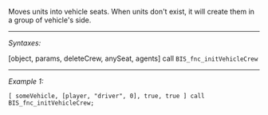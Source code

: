 Moves units into vehicle seats. When units don't exist, it will create them in a group of vehicle's side.


---
*Syntaxes:*

[object, params, deleteCrew, anySeat, agents] call `BIS_fnc_initVehicleCrew`

---
*Example 1:*

```sqf
[ someVehicle, [player, "driver", 0], true, true ] call BIS_fnc_initVehicleCrew;
```